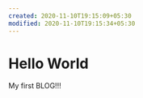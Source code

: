 ```yaml
---
created: 2020-11-10T19:15:09+05:30
modified: 2020-11-10T19:15:34+05:30
---
```


# Hello World

My first BLOG!!!